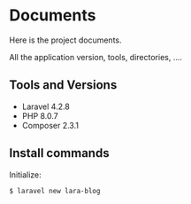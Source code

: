 # Documents

Here is the project documents. 

All the application version, tools, directories, ....

## Tools and Versions 
- Laravel 4.2.8
- PHP 8.0.7
- Composer 2.3.1

## Install commands

Initialize:
```shell
$ laravel new lara-blog
```